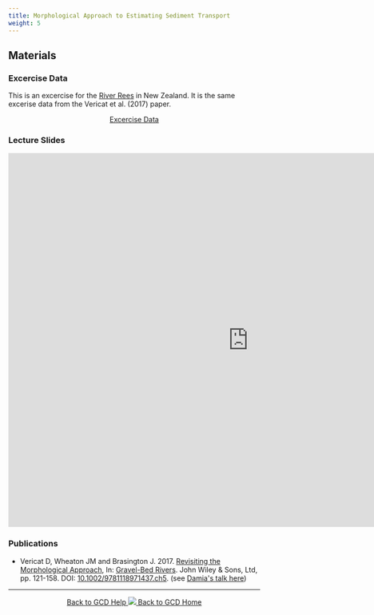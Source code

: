 ```yaml
---
title: Morphological Approach to Estimating Sediment Transport
weight: 5
---
```

## Materials
### Excercise Data
This is an excercise for the [River Rees](https://sites.google.com/site/reesscan/) in New Zealand. It is the same excerise data from the Vericat et al. (2017) paper.
<div align="center">
<a class="button" href="https://s3-us-west-2.amazonaws.com/etalweb.joewheaton.org/GCD/GCD7/Tutorials/O_MorphologicalApproach.zip"><i class="fas fa-file-archive"></i> Excercise Data </a><br>
</div>

### Lecture Slides

<iframe src="https://docs.google.com/presentation/d/e/2PACX-1vScWGoxcX9jz-_hwzoCm9T5tsFXXQEZDztzdKbs6UxdCMeVbCJuOUbSIOKRNkzGThMo6Wze-alTNP8d/embed?start=false&loop=false&delayms=3000" frameborder="0" width="960" height="749" allowfullscreen="true" mozallowfullscreen="true" webkitallowfullscreen="true"></iframe>

### Publications
- Vericat D, Wheaton JM and Brasington J. 2017.  [Revisiting the Morphological Approach](https://www.researchgate.net/publication/316997409_5_Revisiting_the_Morphological_Approach_Opportunities_and_Challenges_with_Repeat_High-Resolution_Topography), In: [Gravel-Bed Rivers](http://dx.doi.org/10.1002/9781118971437). John Wiley & Sons, Ltd, pp. 121-158. DOI:  [10.1002/9781118971437.ch5](http://dx.doi.org/10.1002/9781118971437.ch5). (see [Damia's talk here](https://www.youtube.com/watch?v=JPuxqrXStNM))

------
<div align="center">
	<a class="hollow button" href="{{ site.baseurl }}/Help"><i class="fa fa-chevron-circle-left"></i>  Back to GCD Help </a>  
	<a class="hollow button" href="{{ site.baseurl }}/"><img src="{{ site.baseurl}}/assets/images/icons/GCDAddIn.png">  Back to GCD Home </a>  
</div>